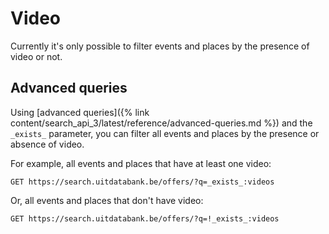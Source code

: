 ---
---

# Video

Currently it's only possible to filter events and places by the presence of video or not.


## Advanced queries

Using [advanced queries]({% link content/search_api_3/latest/reference/advanced-queries.md %}) and the `_exists_` parameter, you can filter all events and places by the presence or absence of video.

For example, all events and places that have at least one video:

```
GET https://search.uitdatabank.be/offers/?q=_exists_:videos
```

Or, all events and places that don't have video:

```
GET https://search.uitdatabank.be/offers/?q=!_exists_:videos
```

